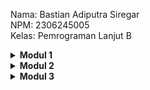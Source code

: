 Nama: Bastian Adiputra Siregar\
NPM: 2306245005\
Kelas: Pemrograman Lanjut B

<details>
    <summary><b>Modul 1</b></summary>

## Refleksi 1

Pada tutorial ini, saya menerapkan dua fitur baru menggunakan Spring Boot dan menerapkan berbagai prinsip clean code dan secure coding practices. Berikut adalah refleksi utama dari implementasinya:

### **Prinsip Clean Code yang Diterapkan**

1. **Meaningful Names (Penamaan yang Bermakna)**
    - Setiap nama variabel, metode, dan kelas diberi nama yang jelas dan deskriptif, sehingga mudah dipahami tanpa perlu komentar tambahan. Contoh:
    
    ```java
    @GetMapping("/edit/{productId}")
    public String editProductPage(@PathVariable String productId, Model model) {
        Product product = service.findById(productId);
        if (product != null) {
            model.addAttribute("product", product);
            return "editProduct";
        }
        return "redirect:/product/list";
    }
    ```
   Nama metode dan parameternya memudahkan untuk memahami tujuannya tanpa memerlukan komentar tambahan.

2. **Single Responsibility Principle (SRP)**
    - Kelas dipisahkan berdasarkan tanggung jawabnya masing-masing:
      - `ProductController` menangani HTTP request.
      - `ProductServiceImpl` mengatur logika bisnis.
      - `ProductRepository` menangani penyimpanan data.

3. **Avoiding Code Duplication (Menghindari Duplikasi Kode)**
    - Menggunakan metode kode yang sudah terbuat berulang-kali, misal findById

    ```java
    public Product findById(String productId) {
        for (Product product : productData) {
            if (product.getProductId().equals(productId)) {
                return product;
            }
        }
        return null;
    }
    ```
Metode kode ini hanya perlu dibuat sekali saja dan dapat digunakan berkali-kali sehingga menghindari duplikasi kode

### **Praktik Secure Coding yang Diterapkan**

1. **Menggunakan UUID untuk ID Produk**
    - Menghindari penggunaan ID yang dapat ditebak dengan menerapkan UUID:
    
    ```java
    public Product() {
        this.productId = UUID.randomUUID().toString();
    }
    ```

2. **Validasi Input untuk Mencegah Data Tidak Valid**
    - Di ProductRepository, metode update memastikan bahwa hanya nilai bukan nol yang diperbarui:
    
    ```java
    public void update(Product updatedProduct) {
        Product existingProduct = findById(updatedProduct.getProductId());
        if (existingProduct != null) {
            existingProduct.setProductName(updatedProduct.getProductName());
            existingProduct.setProductQuantity(updatedProduct.getProductQuantity());
        }
    }
    ```
    Ini mencegah penyimpanan nilai null.

3. **Enkapsulasi Data**
    - Daftar productData dalam ProductRepository bersifat private, mencegah modifikasi yang tidak sah dari luar kelas.
    - Getter dan setter digunakan untuk mengontrol akses ke properti produk.

### **Area yang Perlu Ditingkatkan**
1. **Meningkatkan Validasi Input**
Saat ini, tidak ada validasi pada create atau edit produk. Menambahkan validasi seperti nama product tidak boleh null atau quantity harus dalam suatu range dapat mencegah data yang tidak valid.

2. **Improve Error Handling**
Metode findById saat ini mengembalikan null jika produk tidak ditemukan. Sebagai gantinya, melemparkan exception khusus akan lebih baik. Ini memungkinkan penanganan exception dengan pesan error yang lebih bermakna.

Dengan menerapkan prinsip-prinsip di atas, kode saya menjadi lebih bersih, aman, dan mudah dipelihara. Ke depannya, saya akan lebih memperhatikan aspek keamanan dan clean code untuk meningkatkan kualitas pengembangan software saya.

## Refleksi 2

Membuat kelas pengujian fungsional baru yang mirip dengan CreateProductFunctionalTest.java dengan setup dan variabel instans yang sama dapat menurunkan kualitas kode karena menyebabkan duplikasi kode (code duplication). Duplikasi ini meningkatkan kompleksitas maintenance karena setiap perubahan dalam prosedur setup harus diterapkan di beberapa tempat, berisiko menciptakan inkonsistensi. Selain itu, kurangnya pemisahan tanggung jawab membuat struktur kode menjadi kurang modular dan sulit diperluas. 

Untuk meningkatkan kebersihan kode, kita bisa terapkan BaseFunctionalTest sebagai base class yang menangani setup umum, sehingga class test baru dapat mewarisinya tanpa menulis ulang kode yang sama contoh:

```java
public abstract class BaseFunctionalTest {
    protected WebDriver driver;
    protected String baseUrl;

    @BeforeEach
    public void setUp() {
        driver = new ChromeDriver();
        baseUrl = "http://example.com";
        driver.get(baseUrl);
    }

    @AfterEach
    public void tearDown() {
        driver.quit();
    }
}
```

Class test baru seperti VerifyProductCountTest dan CreateProductFunctionalTest bisa extend (inherit) kelas ini sehingga menghindari duplikasi misal,

```java
public class VerifyProductCountTest extends BaseFunctionalTest {
    @Test
    public void testProductCount() {
        List<WebElement> products = driver.findElements(By.className("product-item"));
        assertEquals(expectedCount, products.size());
    }
}
```
</details>

<details>
    <summary><b>Modul 2</b></summary>

### Code quality Issue(s) fixed
Selama exercise, saya menemukan beberapa code quality issues, seperti repetisi kode dalam test suite, kurangnya modularitas dalam setup test, dan kurangnya validasi pada beberapa bagian kode. Strategi utama yang saya gunakan untuk memperbaiki ini sebagai berikut:
   - **Repetisi kode pada unit test**: Beberapa test case memiliki setup yang sama, yang melanggar prinsip DRY (Don't Repeat Yourself). Saya mengatasinya dengan membuat base test class yang menyimpan setup umum agar dapat digunakan kembali oleh berbagai functional test.
   - **Pengecekan edge case**: Beberapa unit test hanya menguji skenario umum tanpa mempertimbangkan input ekstrem atau kondisi batas. Saya menambahkan boundary test untuk memastikan kode menangani skenario yang tidak biasa dengan baik.
   - **Peringatan code linting**: Beberapa bagian kode memiliki peringatan dari static analysis tool terkait formatting dan naming conventions. Saya memperbaikinya dengan mengikuti standar yang disarankan oleh linter PMD.

### CI/CD workflows Implementation
Menurut saya, implementasi CI/CD saat ini sudah memenuhi definisi Continuous Integration (CI) dan Continuous Deployment (CD) dengan cukup baik. Continuous Integration telah terpenuhi karena setiap commit dan merge request secara otomatis menjalankan unit test dan analisis kode untuk memastikan bahwa perubahan yang dilakukan tidak merusak fungsionalitas yang ada. Selain itu, linting dan code quality checks yang diterapkan membantu menjaga standar kode tetap tinggi.

Dari sisi Continuous Deployment, proses yang diterapkan memungkinkan aplikasi untuk secara otomatis dideploy ke PaaS setelah semua tahap pengujian berhasil dilewati. Ini berarti setiap perubahan yang telah diverifikasi dapat langsung tersedia tanpa intervensi manual, sehingga mempersingkat waktu pengiriman fitur baru ke pengguna.

Namun, untuk lebih meningkatkan CI/CD pipeline ini, bisa dilakukan optimasi seperti caching dependencies agar pipeline berjalan lebih cepat atau menambahkan end-to-end testing untuk memastikan bahwa seluruh aplikasi bekerja dengan baik setelah deployment.

</details>

<details>
    <summary><b>Modul 3</b></summary>

### 1) Prinsip-prinsip SOLID yang Diterapkan dalam Proyek
#### Single Responsibility Principle (SRP)
Dalam modifikasi kode, saya memisahkan CarController dari ProductController sehingga setiap kelas memiliki role sendiri, contohnya:

- CarController sekarang hanya menangani operasi HTTP terkait mobil
- CarRepository khusus mengelola penyimpanan data mobil
- CarServiceImpl fokus pada logika bisnis terkait mobil

#### Open/Closed Principle (OCP)
Saya memperkenalkan interface generik yang memungkinkan ekstensi tanpa memodifikasi kode yang sudah ada:

- Interface GenericRepository<T> memungkinkan pembuatan repository baru tanpa mengubah kode yang ada
- Model Car mengimplementasikan interface Identifiable, membuatnya terbuka untuk ekstensi

#### Liskov Substitution Principle (LSP)
Saya menghilangkan inheritance yang tidak tepat antara CarController dan ProductController:

- Sebelumnya, CarController inherit dari ProductController namun tidak berperilaku sebagai subtipe yang tepat
- Desain baru memungkinkan substitusi yang benar melalui interface

#### Interface Segregation Principle (ISP)
Saya membuat interface yang terfokus dengan metode spesifik:

- Interface Identifiable hanya memiliki metode yang dibutuhkan untuk identifikasi objek
- CarService hanya mendeklarasikan metode yang dibutuhkan untuk operasi mobil

#### Dependency Inversion Principle (DIP)
Saya menerapkan prinsip ini dengan membuat high dan low level modul bergantung pada abstraksi:

- CarServiceImpl bergantung pada interface CarRepository, bukan implementasi konkret
- CarController bergantung pada interface CarService


### 2) Keuntungan Menerapkan Prinsip SOLID dalam Proyek
Penerapan prinsip SOLID dalam proyek ini secara signifikan meningkatkan kualitas dan maintainability kode. Dengan memisahkan tanggung jawab antar kelas, kode menjadi lebih terorganisir dan mudah dipahami. Interface generik seperti GenericRepository dan Identifiable memungkinkan pengembangan fitur baru tanpa memodifikasi kode yang sudah ada, mengurangi risiko bug dan mempercepat proses pengembangan. Penghapusan inheritance yang tidak tepat antara controller membuat sistem lebih stabil dan dapat diprediksi, sementara penggunaan interface kecil dan terfokus mengurangi ketergantungan yang tidak perlu. Dengan memastikan komponen bergantung pada abstraksi bukan implementasi konkret, sistem menjadi lebih fleksibel dan mudah diuji.

### 3) Kerugian Tidak Menerapkan Prinsip SOLID dalam Proyek
Tidak menerapkan prinsip SOLID dalam proyek dapat menyebabkan berbagai masalah jangka panjang yang serius. Code menjadi sulit dipahami dan maintained karena classes memiliki terlalu banyak tanggung jawab (too many responsibilities) dan tightly coupled. Pengembangan new features menjadi berisiko tinggi karena sering kali memerlukan modifikasi existing code, meningkatkan kemungkinan bugs. Inheritance yang tidak tepat, seperti antara CarController dan ProductController, menciptakan confusing class hierarchy dengan perilaku yang sulit diprediksi. Large interfaces memaksa classes untuk mengimplementasikan metode yang tidak relevan, sementara ketergantungan pada concrete implementations membuat sistem rigid dan sulit diuji (difficult to test). Akibatnya, pengembangan menjadi lebih slow, kode lebih rentan terhadap bugs, dan biaya maintenance meningkat seiring waktu karena setiap perubahan berpotensi menyebabkan ripple effects ke seluruh sistem.
</details>
